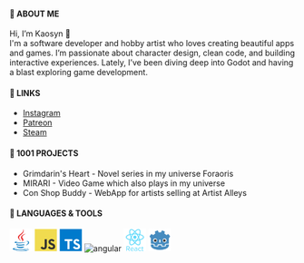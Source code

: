 <div align="left"> 
<h4>👾 ABOUT ME</h4>
  <p>
  Hi, I’m Kaosyn 👋 <br>
I'm a software developer and hobby artist who loves creating beautiful apps and games. I’m passionate about character design, clean code, and building interactive experiences. Lately, I’ve been diving deep into Godot and having a blast exploring game development.
</p>

<h4>👾 LINKS </h4>
<ul>
  <li><a href="https://instagram.com/kaosyn" target="blank"> Instagram </a></li>
  <li><a href="https://patreon.com/Kaosyn" target="blank"> Patreon </a></li>
  <li><a href="https://steamcommunity.com/id/Khaosyn" target="blank"> Steam </a></li> 
</ul>

<h4>👾 1001 PROJECTS </h4>
<ul>
  <li>Grimdarin's Heart - Novel series in my universe Foraoris</li>
  <li>MIRARI - Video Game which also plays in my universe</li>
  <li>Con Shop Buddy - WebApp for artists selling at Artist Alleys</li> 
</ul>

<h4>👾 LANGUAGES & TOOLS </h4>
<p>
  <img src="https://raw.githubusercontent.com/devicons/devicon/master/icons/java/java-original.svg" alt="java" width="40" height="40"/> 
  <img src="https://raw.githubusercontent.com/devicons/devicon/master/icons/javascript/javascript-original.svg" alt="javascript" width="40" height="40"/> 
  <img src="https://raw.githubusercontent.com/devicons/devicon/master/icons/typescript/typescript-original.svg" alt="typescript" width="40" height="40"/>
  <img src="https://angular.io/assets/images/logos/angular/angular.svg" alt="angular" width="40" height="40"/>
  <img src="https://raw.githubusercontent.com/devicons/devicon/master/icons/react/react-original-wordmark.svg" alt="react" width="40" height="40"/>  
  <img src="https://github.com/godotengine/godot/blob/master/icon.svg" alt="godot" width="40" height="40"/>    
</p>
</div>

